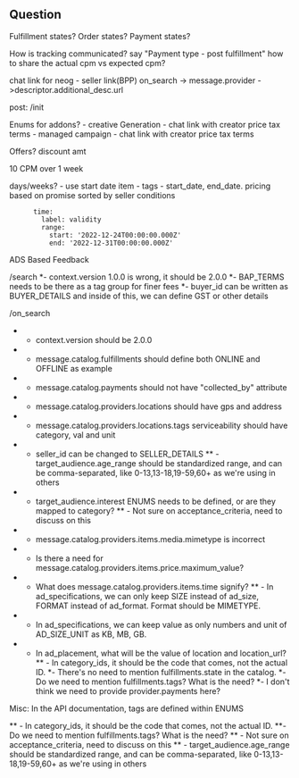 ## Question #
Fulfillment states?
Order states?
Payment states?

How is tracking communicated?
say "Payment type - post fulfillment"
how to share the actual cpm vs expected cpm?

chat link for neog  - seller link(BPP)
on_search -> message.provider - >descriptor.additional_desc.url

post:
/init

Enums for addons?
    - creative Generation - chat link with creator
        price
        tax
        terms
    - managed campaign - chat link with creator
        price
        tax
        terms

Offers?
    discount amt



10 CPM over 1 week

days/weeks? - use start date
item - tags - start_date, end_date.
pricing based on promise sorted by seller conditions

          time:
            label: validity
            range:
              start: '2022-12-24T00:00:00.000Z'
              end: '2022-12-31T00:00:00.000Z'



ADS Based Feedback

/search
*- context.version 1.0.0 is wrong, it should be 2.0.0
*- BAP_TERMS needs to be there as a tag group for finer fees
*- buyer_id can be written as BUYER_DETAILS and inside of this, we can define GST or other details

/on_search
* - context.version should be 2.0.0
* - message.catalog.fulfillments should define both ONLINE and OFFLINE as example
* - message.catalog.payments should not have "collected_by" attribute
* - message.catalog.providers.locations should have gps and address
* - message.catalog.providers.locations.tags serviceability should have category, val and unit
* - seller_id can be changed to SELLER_DETAILS
** - target_audience.age_range should be standardized range, and can be comma-separated, like 0-13,13-18,19-59,60+ as we're using in others
* - target_audience.interest ENUMS needs to be defined, or are they mapped to category?
** - Not sure on acceptance_criteria, need to discuss on this 
* - message.catalog.providers.items.media.mimetype is incorrect
* - Is there a need for message.catalog.providers.items.price.maximum_value?
* - What does message.catalog.providers.items.time signify?
** - In ad_specifications, we can only keep SIZE instead of ad_size, FORMAT instead of ad_format. Format should be MIMETYPE.
* - In ad_specifications, we can keep value as only numbers and unit of AD_SIZE_UNIT as KB, MB, GB.
* - In ad_placement, what will be the value of location and location_url?
** - In category_ids, it should be the code that comes, not the actual ID.
*- There's no need to mention fulfillments.state in the catalog.
*- Do we need to mention fulfillments.tags? What is the need?
*- I don't think we need to provide provider.payments here?

Misc:
In the API documentation, tags are defined within ENUMS              

** - In category_ids, it should be the code that comes, not the actual ID.
**- Do we need to mention fulfillments.tags? What is the need?
** - Not sure on acceptance_criteria, need to discuss on this 
** - target_audience.age_range should be standardized range, and can be comma-separated, like 0-13,13-18,19-59,60+ as we're using in others
